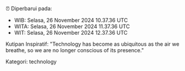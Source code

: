 ⏰ Diperbarui pada:
- WIB: Selasa, 26 November 2024 10.37.36 UTC
- WITA: Selasa, 26 November 2024 11.37.36 UTC
- WIT: Selasa, 26 November 2024 12.37.36 UTC

Kutipan Inspiratif:
"Technology has become as ubiquitous as the air we breathe, so we are no longer conscious of its presence."


Kategori: technology

